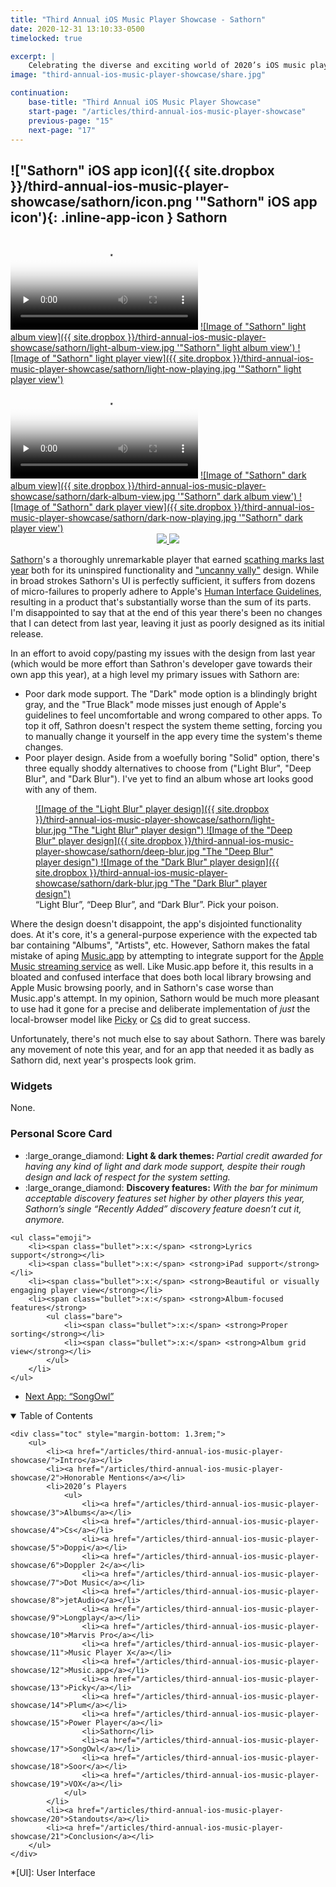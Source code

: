 ```yaml
---
title: "Third Annual iOS Music Player Showcase - Sathorn"
date: 2020-12-31 13:10:33-0500
timelocked: true

excerpt: |
    Celebrating the diverse and exciting world of 2020’s iOS music players.
image: "third-annual-ios-music-player-showcase/share.jpg"

continuation:
    base-title: "Third Annual iOS Music Player Showcase"
    start-page: "/articles/third-annual-ios-music-player-showcase"
    previous-page: "15"
    next-page: "17"
---
```


## !["Sathorn" iOS app icon]({{ site.dropbox }}/third-annual-ios-music-player-showcase/sathorn/icon.png '"Sathorn" iOS app icon'){: .inline-app-icon } Sathorn

<div class="show-when-light edge-to-edge large three-images ios-screenshot">
    <video controls preload="none" poster="{{ site.dropbox }}/third-annual-ios-music-player-showcase/sathorn/light-usage-poster.jpg" alt="Video demonstrating 'Sathorn' usage in light mode" title="Demonstrating 'Sathorn' usage in light mode">
        <source src="{{ site.dropbox }}/third-annual-ios-music-player-showcase/sathorn/light-usage.mp4" type="video/mp4">
        <source src="{{ site.dropbox }}/third-annual-ios-music-player-showcase/sathorn/light-usage.webm" type="video/webm">
        <source src="{{ site.dropbox }}/third-annual-ios-music-player-showcase/sathorn/light-usage.ogv" type="video/ogg">
        [HTML5 video tag not supported by your browser]
    </video>
    <a markdown="1" href="{{ site.dropbox }}/third-annual-ios-music-player-showcase/sathorn/light-album-view.jpg">
        ![Image of "Sathorn" light album view]({{ site.dropbox }}/third-annual-ios-music-player-showcase/sathorn/light-album-view.jpg '"Sathorn" light album view')
    </a>
    <a markdown="1" href="{{ site.dropbox }}/third-annual-ios-music-player-showcase/sathorn/light-now-playing.jpg">
        ![Image of "Sathorn" light player view]({{ site.dropbox }}/third-annual-ios-music-player-showcase/sathorn/light-now-playing.jpg '"Sathorn" light player view')
    </a>
</div>
<div class="show-when-dark edge-to-edge large three-images ios-screenshot">
    <video controls preload="none" poster="{{ site.dropbox }}/third-annual-ios-music-player-showcase/sathorn/dark-usage-poster.jpg" alt="Video demonstrating 'Sathorn' usage in dark mode" title="Demonstrating 'Sathorn' usage in dark mode">
        <source src="{{ site.dropbox }}/third-annual-ios-music-player-showcase/sathorn/dark-usage.mp4" type="video/mp4">
        <source src="{{ site.dropbox }}/third-annual-ios-music-player-showcase/sathorn/dark-usage.webm" type="video/webm">
        <source src="{{ site.dropbox }}/third-annual-ios-music-player-showcase/sathorn/dark-usage.ogv" type="video/ogg">
        [HTML5 video tag not supported by your browser]
    </video>
    <a markdown="1" href="{{ site.dropbox }}/third-annual-ios-music-player-showcase/sathorn/dark-album-view.jpg">
        ![Image of "Sathorn" dark album view]({{ site.dropbox }}/third-annual-ios-music-player-showcase/sathorn/dark-album-view.jpg '"Sathorn" dark album view')
    </a>
    <a markdown="1" href="{{ site.dropbox }}/third-annual-ios-music-player-showcase/sathorn/dark-now-playing.jpg">
        ![Image of "Sathorn" dark player view]({{ site.dropbox }}/third-annual-ios-music-player-showcase/sathorn/dark-now-playing.jpg '"Sathorn" dark player view')
    </a>
</div>

<div style="text-align:center" class="inline app-download">
    <a href="https://apps.apple.com/us/app/sathorn/id1447295899">
        <img class="show-when-light" src="{{ site.dropbox }}/third-annual-ios-music-player-showcase/light-download-on-the-app-store.svg" />
        <img class="show-when-dark" src="{{ site.dropbox }}/third-annual-ios-music-player-showcase/dark-download-on-the-app-store.svg" />
    </a>
</div>

[Sathorn]'s a thoroughly unremarkable player that earned [scathing marks last year](/articles/second-annual-ios-music-player-competition#--sathorn) both for its uninspired functionality and ["uncanny vally"](https://en.wikipedia.org/wiki/Uncanny_valley) design. While in broad strokes Sathorn's UI is perfectly sufficient, it suffers from dozens of micro-failures to properly adhere to Apple's [Human Interface Guidelines](https://developer.apple.com/design/human-interface-guidelines/ios/overview/themes/), resulting in a product that's substantially worse than the sum of its parts. I'm disappointed to say that at the end of this year there's been no changes that I can detect from last year, leaving it just as poorly designed as its initial release.

In an effort to avoid copy/pasting my issues with the design from last year (which would be more effort than Sathron's developer gave towards their own app this year), at a high level my primary issues with Sathorn are:

* Poor dark mode support. The "Dark" mode option is a blindingly bright gray, and the "True Black" mode misses just enough of Apple's guidelines to feel uncomfortable and wrong compared to other apps. To top it off, Sathron doesn't respect the system theme setting, forcing you to manually change it yourself in the app every time the system's theme changes.
* Poor player design. Aside from a woefully boring "Solid" option, there's three equally shoddy alternatives to choose from ("Light Blur", "Deep Blur", and "Dark Blur"). I've yet to find an album whose art looks good with any of them.

<figure class="three-images ios-screenshot">
    <a markdown="1" href="{{ site.dropbox }}/third-annual-ios-music-player-showcase/sathorn/light-blur.jpg">
        ![Image of the "Light Blur" player design]({{ site.dropbox }}/third-annual-ios-music-player-showcase/sathorn/light-blur.jpg "The "Light Blur" player design")
    </a>
    <a markdown="1" href="{{ site.dropbox }}/third-annual-ios-music-player-showcase/sathorn/deep-blur.jpg">
        ![Image of the "Deep Blur" player design]({{ site.dropbox }}/third-annual-ios-music-player-showcase/sathorn/deep-blur.jpg "The "Deep Blur" player design")
    </a>
    <a markdown="1" href="{{ site.dropbox }}/third-annual-ios-music-player-showcase/sathorn/dark-blur.jpg">
        ![Image of the "Dark Blur" player design]({{ site.dropbox }}/third-annual-ios-music-player-showcase/sathorn/dark-blur.jpg "The "Dark Blur" player design")
    </a>
    <figcaption>“Light Blur”, “Deep Blur”, and “Dark Blur”. Pick your poison.</figcaption>
</figure>

Where the design doesn't disappoint, the app's disjointed functionality does. At it's core, it's a general-purpose experience with the expected tab bar containing "Albums", "Artists", etc. However, Sathorn makes the fatal mistake of aping [Music.app](/articles/third-annual-ios-music-player-showcase/12) by attempting to integrate support for the [Apple Music streaming service](https://www.apple.com/apple-music/) as well. Like Music.app before it, this results in a bloated and confused interface that does both local library browsing and Apple Music browsing poorly, and in Sathorn's case worse than Music.app's attempt. In my opinion, Sathorn would be much more pleasant to use had it gone for a precise and deliberate implementation of *just* the local-browser model like [Picky] or [Cs] did to great success.

Unfortunately, there's not much else to say about Sathorn. There was barely any movement of note this year, and for an app that needed it as badly as Sathorn did, next year's prospects look grim.

### Widgets

None.

### Personal Score Card

<div class="admonition aside">
    <ul class="emoji">
        <li><span class="bullet">:large_orange_diamond:</span> <strong>Light & dark themes: </strong> <em>Partial credit awarded for having any kind of light and dark mode support, despite their rough design and lack of respect for the system setting.</em></li>
        <li><span class="bullet">:large_orange_diamond:</span> <strong>Discovery features:</strong> <em>With the bar for minimum acceptable discovery features set higher by other players this year, Sathorn’s single “Recently Added” discovery feature doesn’t cut it, anymore.</em></li>
    </ul>
    
    <ul class="emoji">
        <li><span class="bullet">:x:</span> <strong>Lyrics support</strong></li>
        <li><span class="bullet">:x:</span> <strong>iPad support</strong></li>
        <li><span class="bullet">:x:</span> <strong>Beautiful or visually engaging player view</strong></li>
        <li><span class="bullet">:x:</span> <strong>Album-focused features</strong>
            <ul class="bare">
                <li><span class="bullet">:x:</span> <strong>Proper sorting</strong></li>
                <li><span class="bullet">:x:</span> <strong>Album grid view</strong></li>
            </ul>
        </li>
    </ul>
</div>

<ul id="blog-footer-buttons" class="button-group" style="text-align:left;">
    <li style="margin-left:0;width:auto;"><a href="/articles/third-annual-ios-music-player-showcase/17"><p class="button">Next App: “SongOwl”</p></a></li>
</ul>

<details open>
    <summary>Table of Contents</summary>

    <div class="toc" style="margin-bottom: 1.3rem;">
        <ul>
            <li><a href="/articles/third-annual-ios-music-player-showcase/">Intro</a></li>
            <li><a href="/articles/third-annual-ios-music-player-showcase/2">Honorable Mentions</a></li>
            <li>2020’s Players
                <ul>
                    <li><a href="/articles/third-annual-ios-music-player-showcase/3">Albums</a></li>
                    <li><a href="/articles/third-annual-ios-music-player-showcase/4">Cs</a></li>
                    <li><a href="/articles/third-annual-ios-music-player-showcase/5">Doppi</a></li>
                    <li><a href="/articles/third-annual-ios-music-player-showcase/6">Doppler 2</a></li>
                    <li><a href="/articles/third-annual-ios-music-player-showcase/7">Dot Music</a></li>
                    <li><a href="/articles/third-annual-ios-music-player-showcase/8">jetAudio</a></li>
                    <li><a href="/articles/third-annual-ios-music-player-showcase/9">Longplay</a></li>
                    <li><a href="/articles/third-annual-ios-music-player-showcase/10">Marvis Pro</a></li>
                    <li><a href="/articles/third-annual-ios-music-player-showcase/11">Music Player X</a></li>
                    <li><a href="/articles/third-annual-ios-music-player-showcase/12">Music.app</a></li>
                    <li><a href="/articles/third-annual-ios-music-player-showcase/13">Picky</a></li>
                    <li><a href="/articles/third-annual-ios-music-player-showcase/14">Plum</a></li>
                    <li><a href="/articles/third-annual-ios-music-player-showcase/15">Power Player</a></li>
                    <li>Sathorn</li>
                    <li><a href="/articles/third-annual-ios-music-player-showcase/17">SongOwl</a></li>
                    <li><a href="/articles/third-annual-ios-music-player-showcase/18">Soor</a></li>
                    <li><a href="/articles/third-annual-ios-music-player-showcase/19">VOX</a></li>
                </ul>
            </li>
            <li><a href="/articles/third-annual-ios-music-player-showcase/20">Standouts</a></li>
            <li><a href="/articles/third-annual-ios-music-player-showcase/21">Conclusion</a></li>
        </ul>
    </div>
</details>

[Cs]: https://apps.apple.com/us/app/albums-album-focused-player/id1469948986
[Picky]: https://apps.apple.com/us/app/picky-music-player/id497110916
[Sathorn]: https://apps.apple.com/us/app/sathorn/id1447295899

*[UI]: User Interface
